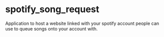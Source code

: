 # spotify_song_request
Application to host a website linked with your spotify account people can use to queue songs onto your account with.
